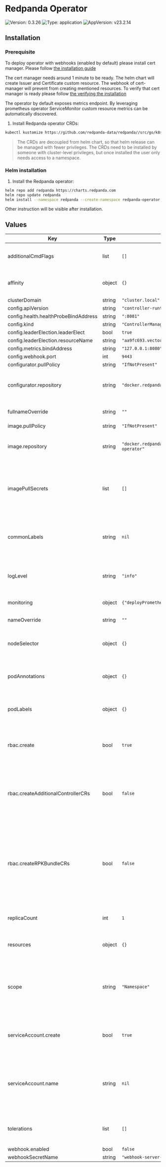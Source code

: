 # Redpanda Operator

![Version: 0.3.26](https://img.shields.io/badge/Version-0.3.26-informational?style=flat-square) ![Type: application](https://img.shields.io/badge/Type-application-informational?style=flat-square) ![AppVersion: v23.2.14](https://img.shields.io/badge/AppVersion-v23.2.14-informational?style=flat-square)

## Installation

### Prerequisite

To deploy operator with webhooks (enabled by default) please install
cert manager. Please follow
[the installation guide](https://cert-manager.io/docs/installation/)

The cert manager needs around 1 minute to be ready. The helm chart
will create Issuer and Certificate custom resource. The
webhook of cert-manager will prevent from creating mentioned
resources. To verify that cert manager is ready please follow
[the verifying the installation](https://cert-manager.io/docs/installation/kubernetes/#verifying-the-installation)

The operator by default exposes metrics endpoint. By leveraging prometheus
operator ServiceMonitor custom resource metrics can be automatically
discovered.

1. Install Redpanda operator CRDs:

```sh
kubectl kustomize https://github.com/redpanda-data/redpanda//src/go/k8s/config/crd | kubectl apply -f -
```

> The CRDs are decoupled from helm chart, so that helm release can be managed with fewer privileges.
> The CRDs need to be installed by someone with cluster-level privileges, but once installed the
> user only needs access to a namespace.

### Helm installation

1. Install the Redpanda operator:

```sh
helm repo add redpanda https://charts.redpanda.com
helm repo update redpanda
helm install --namespace redpanda --create-namespace redpanda-operator redpanda/operator
```

Other instruction will be visible after installation.

## Values

| Key | Type | Default | Description |
|-----|------|---------|-------------|
| additionalCmdFlags | list | `[]` | Allows setting additional flags to the operator command |
| affinity | object | `{}` | Allows to specify affinity for Redpanda Operator PODs |
| clusterDomain | string | `"cluster.local"` |  |
| config.apiVersion | string | `"controller-runtime.sigs.k8s.io/v1alpha1"` |  |
| config.health.healthProbeBindAddress | string | `":8081"` |  |
| config.kind | string | `"ControllerManagerConfig"` |  |
| config.leaderElection.leaderElect | bool | `true` |  |
| config.leaderElection.resourceName | string | `"aa9fc693.vectorized.io"` |  |
| config.metrics.bindAddress | string | `"127.0.0.1:8080"` |  |
| config.webhook.port | int | `9443` |  |
| configurator.pullPolicy | string | `"IfNotPresent"` |  |
| configurator.repository | string | `"docker.redpanda.com/redpandadata/configurator"` | Repository that Redpanda configurator image is available |
| fullnameOverride | string | `""` | Override the fully qualified app name |
| image.pullPolicy | string | `"IfNotPresent"` |  |
| image.repository | string | `"docker.redpanda.com/redpandadata/redpanda-operator"` | Repository that Redpanda Operator image is available |
| imagePullSecrets | list | `[]` | Redpanda Operator container registry pullSecret (ex: specify docker registry credentials) |
| commonLabels | string | `nil` | Allows to assign commonLabels to the resources created by this helm chart |
| logLevel | string | `"info"` | Set Redpanda Operator log level (debug, info, error, panic, fatal) |
| monitoring | object | `{"deployPrometheusKubeStack":false,"enabled":false}` | Add service monitor to the deployment |
| nameOverride | string | `""` | Override name of app |
| nodeSelector | object | `{}` | Allows to schedule Redpanda Operator on specific nodes |
| podAnnotations | object | `{}` | Allows setting additional annotations for Redpanda Operator PODs |
| podLabels | object | `{}` | Allows setting additional labels for Redpanda Operator PODs |
| rbac.create | bool | `true` | Specifies whether the RBAC resources should be created |
| rbac.createAdditionalControllerCRs | bool | `false` | Enable to create additional rbac cluster roles needed to run additional-controllers, set to true to opt-in |
| rbac.createRPKBundleCRs | bool | `false` | Specified to create additional rbac cluster roles needed when you will set 'rbac.enabled' to the Redpanda Spec (See redpanda chart values file) |
| replicaCount | int | `1` | Number of instances of Redpanda Operator |
| resources | object | `{}` | Set resources requests/limits for Redpanda Operator PODs |
| scope | string | `"Namespace"` | change the scope and therefore the resource the controller will manage only "Cluster" and "Namespace" supported |
| serviceAccount.create | bool | `true` | Specifies whether a service account should be created |
| serviceAccount.name | string | `nil` | The name of the service account to use. If not set name is generated using the fullname template |
| tolerations | list | `[]` | Allows to schedule Redpanda Operator on tainted nodes |
| webhook.enabled | bool | `false` |  |
| webhookSecretName | string | `"webhook-server-cert"` |  |

